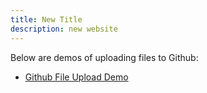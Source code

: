 ```yaml
---
title: New Title
description: new website
---
```


Below are demos of uploading files to Github:

- [Github File Upload Demo](/GithubDemo/index.md)



